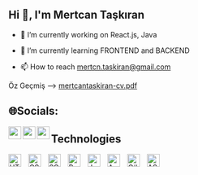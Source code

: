 ## Hi 👋, I'm Mertcan Taşkıran

- 🔭 I’m currently working on React.js, Java
- 🌱 I’m currently learning FRONTEND and BACKEND

- 📫 How to reach mertcn.taskiran@gmail.com

Öz Geçmiş --> [mertcantaskiran-cv.pdf](https://github.com/mertcan-taskiran/mertcan-taskiran/files/11405671/mertcantaskiran-cv.pdf)

## 🌐Socials:

[<img align="left" alt="yourusername | LinkedIn" width="25px" height="25px" src="https://raw.githubusercontent.com/peterthehan/peterthehan/master/assets/linkedin.svg" />][linkedin]
[<img align="left" alt="yourusername | Instagram" width="25px" height="25px" src="https://raw.githubusercontent.com/peterthehan/peterthehan/master/assets/instagram.svg" />][instagram]
[<img align="left" alt="your-discord-username | Discord" width="25px" height="25px" src="https://raw.githubusercontent.com/peterthehan/peterthehan/master/assets/discord.svg" />][discord]

[linkedin]: https://linkedin.com/in/mertcntaskiran/
[instagram]: https://instagram.com/mertcan.tskrn/
[discord]: https://discordapp.com/users/Mertcan#0694


## Technologies

<div>
  <img src="https://cdn.jsdelivr.net/npm/programming-languages-logos/src/html/html.png" alt="HTML" width="25" height="25" style="margin-right: 10px;">
  <img src="https://cdn.jsdelivr.net/npm/programming-languages-logos/src/css/css.png" alt="CSS" width="25" height="25" style="margin-right: 10px;">
  <img src="https://cdn.jsdelivr.net/npm/programming-languages-logos/src/sass/sass.png" alt="SCSS" width="25" height="25" style="margin-right: 10px;">
  <img src="https://cdn.jsdelivr.net/npm/programming-languages-logos/src/bootstrap/bootstrap.png" alt="Bootstrap" width="25" height="25" style="margin-right: 10px;">
  <img src="https://cdn.jsdelivr.net/npm/programming-languages-logos/src/javascript/javascript.png" alt="JavaScript" width="25" height="25" style="margin-right: 10px;">
  <img src="https://cdn.jsdelivr.net/npm/programming-languages-logos/src/angular/angular.png" alt="Angular" width="25" height="25" style="margin-right: 10px;">
  <img src="https://cdn.jsdelivr.net/npm/programming-languages-logos/src/csharp/csharp.png" alt="C#" width="25" height="25" style="margin-right: 10px;">
  <img src="https://cdn.jsdelivr.net/npm/programming-languages-logos/src/dotnet/dotnet.png" alt="ASP.NET" width="25" height="25">
</div>

